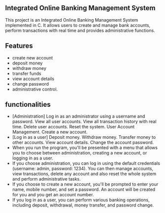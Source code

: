 
## Integrated Online Banking Management System

This project is an Integrated Online Banking Management System implemented in C. It allows users to create and manage bank accounts, perform transactions with real time and provides administrative functions.


## Features

- create new account
- deposit money
- withdraw money
- transfer funds
- view account details
- change password
- administrative control.


## functionalities

- [Administration] Log in as an administrator using a username and password. View all user accounts. View all transaction history with real time. Delete user accounts. Reset the system. User Account Management. Create a new account.
- [Log in as a user] Deposit money. Withdraw money. Transfer money to other accounts. View account details. Change the account password.
- When you run the program, you'll be presented with a menu that allows you to choose between administration, creating a new account, or logging in as a user.
- If you choose administration, you can log in using the default credentials (username: admin, password: 1234). You can then manage accounts, view transactions, delete any account and also reset the whole system and perform administrative tasks.
- If you choose to create a new account, you'll be prompted to enter your name, mobile number, and set a password. An account will be created for you and you get an account number.
- If you log in as a user, you can perform various banking operations, including deposit, withdrawal, money transfer, and password change.

